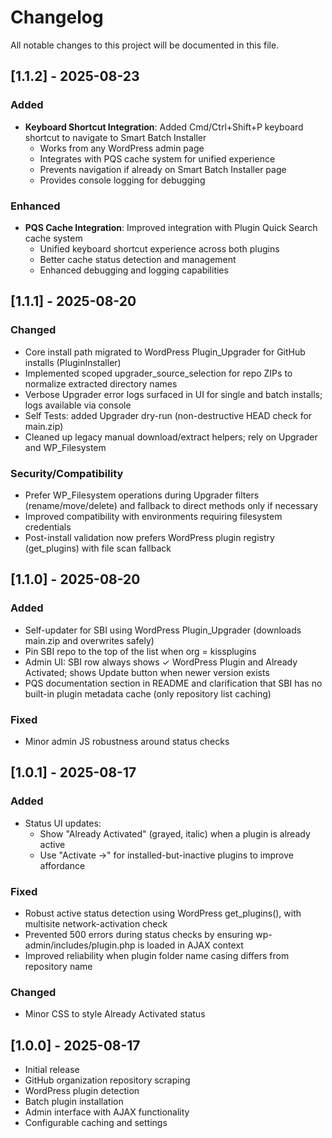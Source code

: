 # Changelog

All notable changes to this project will be documented in this file.

## [1.1.2] - 2025-08-23

### Added
- **Keyboard Shortcut Integration**: Added Cmd/Ctrl+Shift+P keyboard shortcut to navigate to Smart Batch Installer
  - Works from any WordPress admin page
  - Integrates with PQS cache system for unified experience
  - Prevents navigation if already on Smart Batch Installer page
  - Provides console logging for debugging

### Enhanced
- **PQS Cache Integration**: Improved integration with Plugin Quick Search cache system
  - Unified keyboard shortcut experience across both plugins
  - Better cache status detection and management
  - Enhanced debugging and logging capabilities

## [1.1.1] - 2025-08-20
### Changed
- Core install path migrated to WordPress Plugin_Upgrader for GitHub installs (PluginInstaller)
- Implemented scoped upgrader_source_selection for repo ZIPs to normalize extracted directory names
- Verbose Upgrader error logs surfaced in UI for single and batch installs; logs available via console
- Self Tests: added Upgrader dry-run (non-destructive HEAD check for main.zip)
- Cleaned up legacy manual download/extract helpers; rely on Upgrader and WP_Filesystem

### Security/Compatibility
- Prefer WP_Filesystem operations during Upgrader filters (rename/move/delete) and fallback to direct methods only if necessary
- Improved compatibility with environments requiring filesystem credentials
- Post-install validation now prefers WordPress plugin registry (get_plugins) with file scan fallback


## [1.1.0] - 2025-08-20
### Added
- Self-updater for SBI using WordPress Plugin_Upgrader (downloads main.zip and overwrites safely)
- Pin SBI repo to the top of the list when org = kissplugins
- Admin UI: SBI row always shows ✓ WordPress Plugin and Already Activated; shows Update button when newer version exists
- PQS documentation section in README and clarification that SBI has no built-in plugin metadata cache (only repository list caching)

### Fixed
- Minor admin JS robustness around status checks

## [1.0.1] - 2025-08-17
### Added
- Status UI updates:
  - Show "Already Activated" (grayed, italic) when a plugin is already active
  - Use "Activate →" for installed-but-inactive plugins to improve affordance

### Fixed
- Robust active status detection using WordPress get_plugins(), with multisite network-activation check
- Prevented 500 errors during status checks by ensuring wp-admin/includes/plugin.php is loaded in AJAX context
- Improved reliability when plugin folder name casing differs from repository name

### Changed
- Minor CSS to style Already Activated status

## [1.0.0] - 2025-08-17
- Initial release
- GitHub organization repository scraping
- WordPress plugin detection
- Batch plugin installation
- Admin interface with AJAX functionality
- Configurable caching and settings

